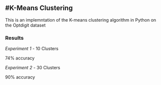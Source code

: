 #K-Means Clustering
---
This is an implemntation of the K-means clustering algorithm in Python on the Optdigit dataset

### Results
*Experiment 1* - 10 Clusters

74% accuracy

*Experiment 2* - 30 Clusters

90% accuracy

